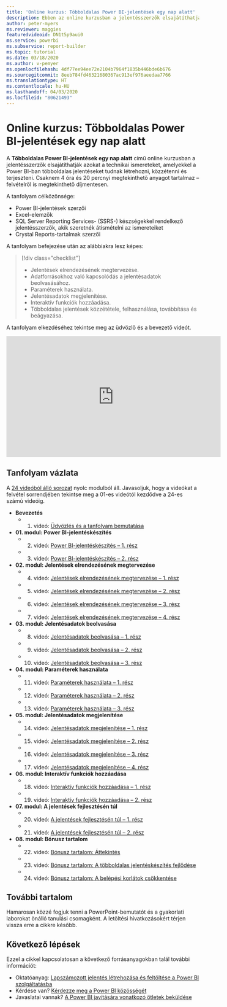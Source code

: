 ```yaml
---
title: 'Online kurzus: Többoldalas Power BI-jelentések egy nap alatt'
description: Ebben az online kurzusban a jelentésszerzők elsajátíthatják azokat a technikai ismereteket, amelyekkel a Power BI-ban többoldalas jelentéseket tudnak létrehozni, közzétenni és terjeszteni.
author: peter-myers
ms.reviewer: maggies
featuredvideoid: DN1t5p9aui0
ms.service: powerbi
ms.subservice: report-builder
ms.topic: tutorial
ms.date: 03/18/2020
ms.author: v-pemyer
ms.openlocfilehash: 4df77ee94ee72e2104b7964f1835b446bde6b676
ms.sourcegitcommit: 8eeb784fd46321680367ac913ef976aeedaa7766
ms.translationtype: HT
ms.contentlocale: hu-HU
ms.lasthandoff: 04/03/2020
ms.locfileid: "80621493"
---
```

# <a name="online-course-power-bi-paginated-reports-in-a-day"></a>Online kurzus: Többoldalas Power BI-jelentések egy nap alatt

A **Többoldalas Power BI-jelentések egy nap alatt** című online kurzusban a jelentésszerzők elsajátíthatják azokat a technikai ismereteket, amelyekkel a Power BI-ban többoldalas jelentéseket tudnak létrehozni, közzétenni és terjeszteni. Csaknem 4 óra és 20 percnyi megtekinthető anyagot tartalmaz – felvételről is megtekinthető díjmentesen.

A tanfolyam célközönsége:

- Power BI-jelentések szerzői
- Excel-elemzők
- SQL Server Reporting Services- (SSRS-) készségekkel rendelkező jelentésszerzők, akik szeretnék átismételni az ismereteiket
- Crystal Reports-tartalmak szerzői

A tanfolyam befejezése után az alábbiakra lesz képes:

> [!div class="checklist"]
> - Jelentések elrendezésének megtervezése.
> - Adatforrásokhoz való kapcsolódás a jelentésadatok beolvasásához.
> - Paraméterek használata.
> - Jelentésadatok megjelenítése.
> - Interaktív funkciók hozzáadása.
> - Többoldalas jelentések közzététele, felhasználása, továbbítása és beágyazása.

A tanfolyam elkezdéséhez tekintse meg az üdvözlő és a bevezető videót.

<iframe width="560" height="315" src="https://www.youtube.com/embed/DN1t5p9aui0" frameborder="0" allowfullscreen></iframe>

## <a name="course-outline"></a>Tanfolyam vázlata

A [24 videóból álló sorozat](https://www.youtube.com/playlist?list=PL1N57mwBHtN1icIhpjQOaRL8r9G-wytpT) nyolc modulból áll. Javasoljuk, hogy a videókat a felvétel sorrendjében tekintse meg a 01-es videótól kezdődve a 24-es számú videóig.

- **Bevezetés**
  - 01. videó: [Üdvözlés és a tanfolyam bemutatása](https://www.youtube.com/watch?v=DN1t5p9aui0&list=PL1N57mwBHtN1icIhpjQOaRL8r9G-wytpT)
- **01. modul: Power BI-jelentéskészítés**
  - 02. videó: [Power BI-jelentéskészítés – 1. rész](https://www.youtube.com/watch?v=s6Amctk3Z_g&list=PL1N57mwBHtN1icIhpjQOaRL8r9G-wytpT)
  - 03. videó: [Power BI-jelentéskészítés – 2. rész](https://www.youtube.com/watch?v=jXTiYJKw1Rs&list=PL1N57mwBHtN1icIhpjQOaRL8r9G-wytpT)
- **02. modul: Jelentések elrendezésének megtervezése**
  - 04. videó: [Jelentések elrendezésének megtervezése – 1. rész](https://www.youtube.com/watch?v=EjHANN3rGNs&list=PL1N57mwBHtN1icIhpjQOaRL8r9G-wytpT)
  - 05. videó: [Jelentések elrendezésének megtervezése – 2. rész](https://www.youtube.com/watch?v=2CZIrJU_HZU&list=PL1N57mwBHtN1icIhpjQOaRL8r9G-wytpT)
  - 06. videó: [Jelentések elrendezésének megtervezése – 3. rész](https://www.youtube.com/watch?v=eaFFzkT6pxE&list=PL1N57mwBHtN1icIhpjQOaRL8r9G-wytpT)
  - 07. videó: [Jelentések elrendezésének megtervezése – 4. rész](https://www.youtube.com/watch?v=0z576TI27Vg&list=PL1N57mwBHtN1icIhpjQOaRL8r9G-wytpT)
- **03. modul: Jelentésadatok beolvasása**
  - 08. videó: [Jelentésadatok beolvasása – 1. rész](https://www.youtube.com/watch?v=SHGTTYXtio0&list=PL1N57mwBHtN1icIhpjQOaRL8r9G-wytpT)
  - 09. videó: [Jelentésadatok beolvasása – 2. rész](https://www.youtube.com/watch?v=1Dzd9wb7XUY&list=PL1N57mwBHtN1icIhpjQOaRL8r9G-wytpT)
  - 10. videó: [Jelentésadatok beolvasása – 3. rész](https://www.youtube.com/watch?v=OFXG7sl5L2o&list=PL1N57mwBHtN1icIhpjQOaRL8r9G-wytpT)
- **04. modul: Paraméterek használata**
  - 11. videó: [Paraméterek használata – 1. rész](https://www.youtube.com/watch?v=o7WaK88kheA&list=PL1N57mwBHtN1icIhpjQOaRL8r9G-wytpT)
  - 12. videó: [Paraméterek használata – 2. rész](https://www.youtube.com/watch?v=okj6wO72clQ&list=PL1N57mwBHtN1icIhpjQOaRL8r9G-wytpT)
  - 13. videó: [Paraméterek használata – 3. rész](https://www.youtube.com/watch?v=13-6sWIRD74&list=PL1N57mwBHtN1icIhpjQOaRL8r9G-wytpT)
- **05. modul: Jelentésadatok megjelenítése**
  - 14. videó: [Jelentésadatok megjelenítése – 1. rész](https://www.youtube.com/watch?v=b4TxBBtOWSw&list=PL1N57mwBHtN1icIhpjQOaRL8r9G-wytpT)
  - 15. videó: [Jelentésadatok megjelenítése – 2. rész](https://www.youtube.com/watch?v=JhEa_TugXeE&list=PL1N57mwBHtN1icIhpjQOaRL8r9G-wytpT)
  - 16. videó: [Jelentésadatok megjelenítése – 3. rész](https://www.youtube.com/watch?v=dliLsRvQB-c&list=PL1N57mwBHtN1icIhpjQOaRL8r9G-wytpT)
  - 17. videó: [Jelentésadatok megjelenítése – 4. rész](https://www.youtube.com/watch?v=5yHxuRRP_eU&list=PL1N57mwBHtN1icIhpjQOaRL8r9G-wytpT)
- **06. modul: Interaktív funkciók hozzáadása**
  - 18. videó: [Interaktív funkciók hozzáadása – 1. rész](https://www.youtube.com/watch?v=LInMHpTEaI0&list=PL1N57mwBHtN1icIhpjQOaRL8r9G-wytpT)
  - 19. videó: [Interaktív funkciók hozzáadása – 2. rész](https://www.youtube.com/watch?v=b_pr1xsbRJc&list=PL1N57mwBHtN1icIhpjQOaRL8r9G-wytpT)
- **07. modul: A jelentések fejlesztésén túl**
  - 20. videó: [A jelentések fejlesztésén túl – 1. rész](https://www.youtube.com/watch?v=1CgDVDslwvs&list=PL1N57mwBHtN1icIhpjQOaRL8r9G-wytpT)
  - 21. videó: [A jelentések fejlesztésén túl – 2. rész](https://www.youtube.com/watch?v=KRwtl7h0ynI&list=PL1N57mwBHtN1icIhpjQOaRL8r9G-wytpT)
- **08. modul: Bónusz tartalom**
  - 22. videó: [Bónusz tartalom: Áttekintés](https://www.youtube.com/watch?v=w5zlJ8BodxI&list=PL1N57mwBHtN1icIhpjQOaRL8r9G-wytpT)
  - 23. videó: [Bónusz tartalom: A többoldalas jelentéskészítés fejlődése](https://www.youtube.com/watch?v=pevpai65MvY&list=PL1N57mwBHtN1icIhpjQOaRL8r9G-wytpT)
  - 24. videó: [Bónusz tartalom: A belépési korlátok csökkentése](https://www.youtube.com/watch?v=vu32LfckCt8&list=PL1N57mwBHtN1icIhpjQOaRL8r9G-wytpT)

## <a name="additional-content"></a>További tartalom

Hamarosan közzé fogjuk tenni a PowerPoint-bemutatót és a gyakorlati laborokat önálló tanulási csomagként. A letöltési hivatkozásokért térjen vissza erre a cikkre később.

## <a name="next-steps"></a>Következő lépések

Ezzel a cikkel kapcsolatosan a következő forrásanyagokban talál további információt:

- Oktatóanyag: [Lapszámozott jelentés létrehozása és feltöltése a Power BI szolgáltatásba](paginated-reports-quickstart-aw.md)
- Kérdése van? [Kérdezze meg a Power BI közösségét](https://community.powerbi.com/)
- Javaslatai vannak? [A Power BI javítására vonatkozó ötletek beküldése](https://ideas.powerbi.com/)
